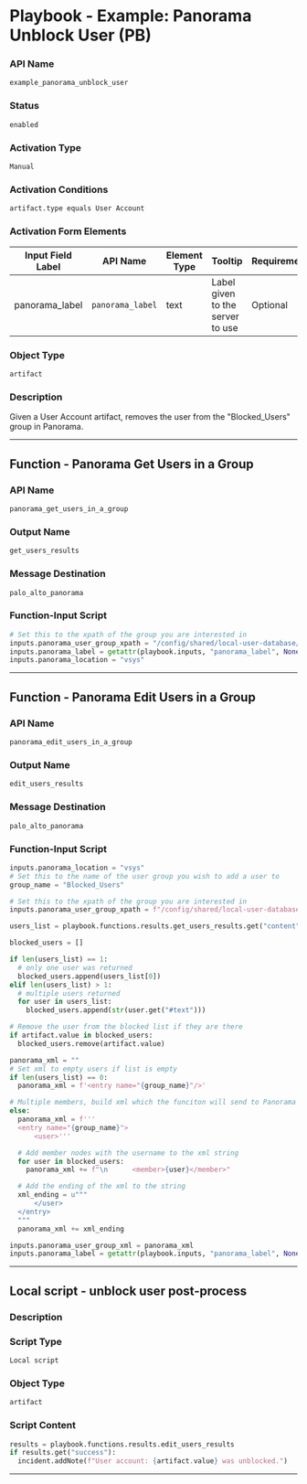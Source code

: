 <!--
    DO NOT MANUALLY EDIT THIS FILE
    THIS FILE IS AUTOMATICALLY GENERATED WITH resilient-sdk codegen
    Generated with resilient-sdk v50.1.262
-->

# Playbook - Example: Panorama Unblock User (PB)

### API Name
`example_panorama_unblock_user`

### Status
`enabled`

### Activation Type
`Manual`

### Activation Conditions
`artifact.type equals User Account`

### Activation Form Elements
| Input Field Label | API Name | Element Type | Tooltip | Requirement |
| ----------------- | -------- | ------------ | ------- | ----------- |
| panorama_label | `panorama_label` | text | Label given to the server to use | Optional |

### Object Type
`artifact`

### Description
Given a User Account artifact, removes the user from the "Blocked_Users" group in Panorama.


---
## Function - Panorama Get Users in a Group

### API Name
`panorama_get_users_in_a_group`

### Output Name
`get_users_results`

### Message Destination
`palo_alto_panorama`

### Function-Input Script
```python
# Set this to the xpath of the group you are interested in
inputs.panorama_user_group_xpath = "/config/shared/local-user-database/user-group/entry[@name='Blocked_Users']"
inputs.panorama_label = getattr(playbook.inputs, "panorama_label", None)
inputs.panorama_location = "vsys"
```

---
## Function - Panorama Edit Users in a Group

### API Name
`panorama_edit_users_in_a_group`

### Output Name
`edit_users_results`

### Message Destination
`palo_alto_panorama`

### Function-Input Script
```python
inputs.panorama_location = "vsys"
# Set this to the name of the user group you wish to add a user to
group_name = "Blocked_Users"

# Set this to the xpath of the group you are interested in
inputs.panorama_user_group_xpath = f"/config/shared/local-user-database/user-group/entry[@name='{group_name}']"

users_list = playbook.functions.results.get_users_results.get("content", {}).get("user_list")

blocked_users = []

if len(users_list) == 1:
  # only one user was returned
  blocked_users.append(users_list[0])
elif len(users_list) > 1:
  # multiple users returned
  for user in users_list:
    blocked_users.append(str(user.get("#text")))

# Remove the user from the blocked list if they are there
if artifact.value in blocked_users:
  blocked_users.remove(artifact.value)

panorama_xml = ""
# Set xml to empty users if list is empty
if len(users_list) == 0:
  panorama_xml = f'<entry name="{group_name}"/>'

# Multiple members, build xml which the funciton will send to Panorama
else:
  panorama_xml = f'''
  <entry name="{group_name}">
      <user>'''

  # Add member nodes with the username to the xml string
  for user in blocked_users:
    panorama_xml += f"\n      <member>{user}</member>"

  # Add the ending of the xml to the string
  xml_ending = u"""
      </user>
  </entry>
  """
  panorama_xml += xml_ending

inputs.panorama_user_group_xml = panorama_xml
inputs.panorama_label = getattr(playbook.inputs, "panorama_label", None)
```

---

## Local script - unblock user post-process

### Description


### Script Type
`Local script`

### Object Type
`artifact`

### Script Content
```python
results = playbook.functions.results.edit_users_results
if results.get("success"):
  incident.addNote(f"User account: {artifact.value} was unblocked.")
```

---


